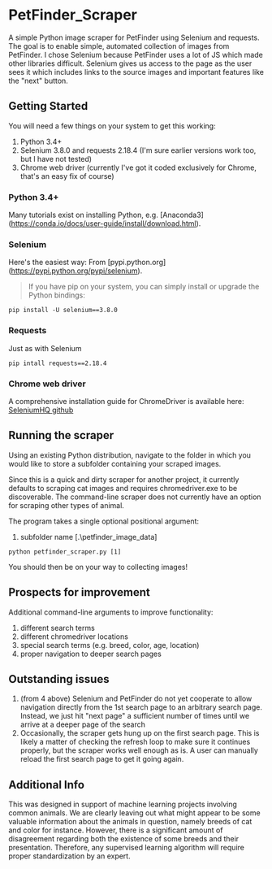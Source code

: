 # PetFinder_Scraper
A simple Python image scraper for PetFinder using Selenium and requests. The goal is to enable simple, automated collection of images from PetFinder. I chose Selenium because PetFinder uses a lot of JS which made other libraries difficult. Selenium gives us access to the page as the user sees it which includes links to the source images and important features like the "next" button.

## Getting Started
You will need a few things on your system to get this working:

1. Python 3.4+
2. Selenium 3.8.0 and requests 2.18.4 (I'm sure earlier versions work too, but I have not tested)
3. Chrome web driver (currently I've got it coded exclusively for Chrome, that's an easy fix of course)

### Python 3.4+
Many tutorials exist on installing Python, e.g. [Anaconda3] (https://conda.io/docs/user-guide/install/download.html).

### Selenium 
Here's the easiest way:
From [pypi.python.org] (https://pypi.python.org/pypi/selenium).
> If you have pip on your system, you can simply install or upgrade the Python bindings:
```
pip install -U selenium==3.8.0
```

### Requests
Just as with Selenium
```
pip intall requests==2.18.4
```

### Chrome web driver
A comprehensive installation guide for ChromeDriver is available here:
[SeleniumHQ github](https://github.com/SeleniumHQ/selenium/wiki/ChromeDriver)

## Running the scraper
Using an existing Python distribution, navigate to the folder in which you would like to store a subfolder containing your scraped images.

Since this is a quick and dirty scraper for another project, it currently defaults to scraping cat images and requires chromedriver.exe to be discoverable. The command-line scraper does not currently have an option for scraping other types of animal.

The program takes a single optional positional argument:
1. subfolder name [.\petfinder_image_data]
```
python petfinder_scraper.py [1]
```

You should then be on your way to collecting images! 

## Prospects for improvement
Additional command-line arguments to improve functionality:
1. different search terms
2. different chromedriver locations
3. special search terms (e.g. breed, color, age, location)
4. proper navigation to deeper search pages

## Outstanding issues
1. (from 4 above) Selenium and PetFinder do not yet cooperate to allow navigation directly from the 1st search page to an arbitrary search page. Instead, we just hit "next page" a sufficient number of times until we arrive at a deeper page of the search
2. Occasionally, the scraper gets hung up on the first search page. This is likely a matter of checking the refresh loop to make sure it continues properly, but the scraper works well enough as is. A user can manually reload the first search page to get it going again.

## Additional Info
This was designed in support of machine learning projects involving common animals. We are clearly leaving out what might appear to be some valuable information about the animals in question, namely breeds of cat and color for instance. However, there is a significant amount of disagreement regarding both the existence of some breeds and their presentation. Therefore, any supervised learning algorithm will require proper standardization by an expert.

